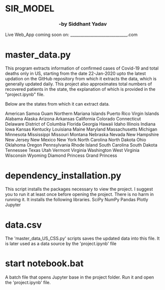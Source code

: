 # SIR_MODEL

### <div align = "center"> -by Siddhant Yadav </div>
Live Web_App coming soon on: _____________________________.com

# master_data.py

This program extracts information of confirmed cases of Covid-19 and total deaths only in US, starting from the date 22-Jan-2020
upto the latest updation on the GitHub repository from which it extracts the data, which is generally updated daily. This project
also approximates total numbers of recovered patients in the state, the explanation of which is provided in the "project.ipynb" file.

Below are the states from which it can extract data.

American Samoa
Guam
Northern Mariana Islands
Puerto Rico
Virgin Islands
Alabama
Alaska
Arizona
Arkansas
California
Colorado
Connecticut
Delaware
District of Columbia
Florida
Georgia
Hawaii
Idaho
Illinois
Indiana
Iowa
Kansas
Kentucky
Louisiana
Maine
Maryland
Massachusetts
Michigan
Minnesota
Mississippi
Missouri
Montana
Nebraska
Nevada
New Hampshire
New Jersey
New Mexico
New York
North Carolina
North Dakota
Ohio
Oklahoma
Oregon
Pennsylvania
Rhode Island
South Carolina
South Dakota
Tennessee
Texas
Utah
Vermont
Virginia
Washington
West Virginia
Wisconsin
Wyoming
Diamond Princess
Grand Princess

# dependency_installation.py

This script installs the packages necessary to view the project. I suggest you to run it at least once before opening
the project. There is no harm in running it. It installs the following libraries.
SciPy
NumPy
Pandas
Plotly
Jupyter

# data.csv

The 'master_data_US_CSS.py' scripts saves the updated data into this file. It is later used as a data source by the 'project.ipynb' file

# start notebook.bat

A batch file that opens Jupyter base in the project folder. Run it and open the 'project.ipynb' file.
